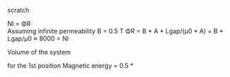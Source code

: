 
scratch

NI = ΦR  
Assuming infinite permeability  B = 0.5 T
ΦR = B * A * Lgap/(µ0 * A) = B * Lgap/µ0 ≈ 8000 = NI

Volume of the system


for the 1st position
Magnetic energy = 0.5 * 
